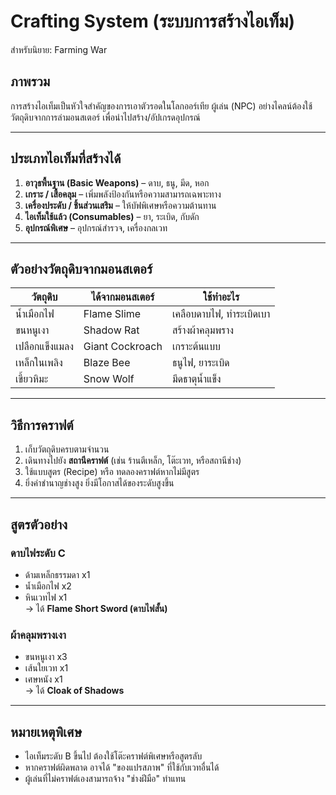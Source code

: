 # Crafting System (ระบบการสร้างไอเท็ม)
สำหรับนิยาย: Farming War

## ภาพรวม
การสร้างไอเท็มเป็นหัวใจสำคัญของการเอาตัวรอดในโลกออร์เทีย ผู้เล่น (NPC) อย่างไคลน์ต้องใช้วัตถุดิบจากการล่ามอนสเตอร์ เพื่อนำไปสร้าง/อัปเกรดอุปกรณ์

---

## ประเภทไอเท็มที่สร้างได้
1. **อาวุธพื้นฐาน (Basic Weapons)** – ดาบ, ธนู, มีด, หอก
2. **เกราะ / เสื้อคลุม** – เพิ่มพลังป้องกันหรือความสามารถเฉพาะทาง
3. **เครื่องประดับ / ชิ้นส่วนเสริม** – ให้บัฟพิเศษหรือความต้านทาน
4. **ไอเท็มใช้แล้ว (Consumables)** – ยา, ระเบิด, กับดัก
5. **อุปกรณ์พิเศษ** – อุปกรณ์สำรวจ, เครื่องกลเวท

---

## ตัวอย่างวัตถุดิบจากมอนสเตอร์
| วัตถุดิบ | ได้จากมอนสเตอร์ | ใช้ทำอะไร |
|----------|------------------|-------------|
| น้ำเมือกไฟ | Flame Slime | เคลือบดาบไฟ, ทำระเบิดเบา  
| ขนหนูเงา | Shadow Rat | สร้างผ้าคลุมพราง  
| เปลือกแข็งแมลง | Giant Cockroach | เกราะต้นแบบ  
| เหล็กในเพลิง | Blaze Bee | ธนูไฟ, ยาระเบิด  
| เขี้ยวหิมะ | Snow Wolf | มีดธาตุน้ำแข็ง  

---

## วิธีการคราฟต์
1. เก็บวัตถุดิบครบตามจำนวน
2. เดินทางไปยัง **สถานีคราฟต์** (เช่น ร้านตีเหล็ก, โต๊ะเวท, หรือสถานีช่าง)
3. ใช้แบบสูตร (Recipe) หรือ ทดลองคราฟต์หากไม่มีสูตร
4. ยิ่งค่าชำนาญช่างสูง ยิ่งมีโอกาสได้ของระดับสูงขึ้น

---

## สูตรตัวอย่าง
### ดาบไฟระดับ C
- ด้ามเหล็กธรรมดา x1  
- น้ำเมือกไฟ x2  
- หินเวทไฟ x1  
→ ได้ **Flame Short Sword (ดาบไฟสั้น)**

### ผ้าคลุมพรางเงา
- ขนหนูเงา x3  
- เส้นใยเวท x1  
- เศษหนัง x1  
→ ได้ **Cloak of Shadows**

---

## หมายเหตุพิเศษ
- ไอเท็มระดับ B ขึ้นไป ต้องใช้โต๊ะคราฟต์พิเศษหรือสูตรลับ  
- หากคราฟต์ผิดพลาด อาจได้ "ของแปรสภาพ" ที่ใช้กับเวทอื่นได้  
- ผู้เล่นที่ไม่คราฟต์เองสามารถจ้าง "ช่างฝีมือ" ทำแทน

